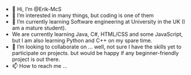 - 👋 Hi, I’m @Erik-McS
- 👀 I’m interested in many things, but coding is one of them
- 🌱 I’m currently learning Software engineering at University in the UK (I am a mature student).
-    We are currently learning Java, C#, HTML/CSS and some JavaScript, but I am also learning Python and C++ on my spare time.
- 💞️ I’m looking to collaborate on ... well, not sure I have the skills yet to participate on projects. but would be happy if any beginner-friendly project is out there.
- 📫 How to reach me ...

<!---
Erik-McS/Erik-McS is a ✨ special ✨ repository because its `README.md` (this file) appears on your GitHub profile.
You can click the Preview link to take a look at your changes.
--->
